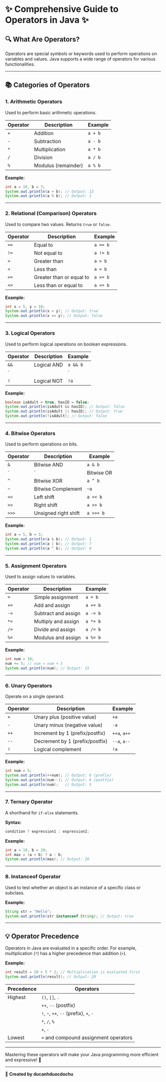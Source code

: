 # ✨ Comprehensive Guide to Operators in Java ✨

## 🔍 What Are Operators?
Operators are special symbols or keywords used to perform operations on variables and values. Java supports a wide range of operators for various functionalities.

---

## 📚 Categories of Operators

### 1. **Arithmetic Operators**
Used to perform basic arithmetic operations.

| Operator | Description           | Example       |
|----------|-----------------------|---------------|
| `+`      | Addition              | `a + b`       |
| `-`      | Subtraction           | `a - b`       |
| `*`      | Multiplication        | `a * b`       |
| `/`      | Division              | `a / b`       |
| `%`      | Modulus (remainder)   | `a % b`       |

**Example:**
```java
int a = 10, b = 3;
System.out.println(a + b); // Output: 13
System.out.println(a % b); // Output: 1
```

---

### 2. **Relational (Comparison) Operators**
Used to compare two values. Returns `true` or `false`.

| Operator | Description             | Example    |
|----------|-------------------------|------------|
| `==`     | Equal to                | `a == b`   |
| `!=`     | Not equal to            | `a != b`   |
| `>`      | Greater than            | `a > b`    |
| `<`      | Less than               | `a < b`    |
| `>=`     | Greater than or equal to| `a >= b`   |
| `<=`     | Less than or equal to   | `a <= b`   |

**Example:**
```java
int x = 5, y = 10;
System.out.println(x < y); // Output: true
System.out.println(x == y); // Output: false
```

---

### 3. **Logical Operators**
Used to perform logical operations on boolean expressions.

| Operator | Description         | Example         |
|----------|---------------------|-----------------|
| `&&`     | Logical AND         | `a && b`        |
| `||`     | Logical OR          | `a || b`        |
| `!`      | Logical NOT         | `!a`            |

**Example:**
```java
boolean isAdult = true, hasID = false;
System.out.println(isAdult && hasID); // Output: false
System.out.println(isAdult || hasID); // Output: true
System.out.println(!isAdult); // Output: false
```

---

### 4. **Bitwise Operators**
Used to perform operations on bits.

| Operator | Description            | Example |
|----------|------------------------|---------|
| `&`      | Bitwise AND            | `a & b` |
| `|`      | Bitwise OR             | `a | b` |
| `^`      | Bitwise XOR            | `a ^ b` |
| `~`      | Bitwise Complement     | `~a`    |
| `<<`     | Left shift             | `a << b`|
| `>>`     | Right shift            | `a >> b`|
| `>>>`    | Unsigned right shift   | `a >>> b`|

**Example:**
```java
int a = 5, b = 3;
System.out.println(a & b); // Output: 1
System.out.println(a | b); // Output: 7
System.out.println(a ^ b); // Output: 6
```

---

### 5. **Assignment Operators**
Used to assign values to variables.

| Operator | Description             | Example    |
|----------|-------------------------|------------|
| `=`      | Simple assignment       | `a = b`    |
| `+=`     | Add and assign          | `a += b`   |
| `-=`     | Subtract and assign     | `a -= b`   |
| `*=`     | Multiply and assign     | `a *= b`   |
| `/=`     | Divide and assign       | `a /= b`   |
| `%=`     | Modulus and assign      | `a %= b`   |

**Example:**
```java
int num = 10;
num += 5; // num = num + 5
System.out.println(num); // Output: 15
```

---

### 6. **Unary Operators**
Operate on a single operand.

| Operator | Description                  | Example      |
|----------|------------------------------|--------------|
| `+`      | Unary plus (positive value)  | `+a`         |
| `-`      | Unary minus (negative value) | `-a`         |
| `++`     | Increment by 1 (prefix/postfix)| `++a`, `a++`|
| `--`     | Decrement by 1 (prefix/postfix)| `--a`, `a--`|
| `!`      | Logical complement           | `!a`         |

**Example:**
```java
int num = 5;
System.out.println(++num); // Output: 6 (prefix)
System.out.println(num--); // Output: 6 (postfix)
System.out.println(num);   // Output: 5
```

---

### 7. **Ternary Operator**
A shorthand for `if-else` statements.

**Syntax:**
```java
condition ? expression1 : expression2;
```

**Example:**
```java
int a = 10, b = 20;
int max = (a > b) ? a : b;
System.out.println(max); // Output: 20
```

---

### 8. **Instanceof Operator**
Used to test whether an object is an instance of a specific class or subclass.

**Example:**
```java
String str = "Hello";
System.out.println(str instanceof String); // Output: true
```

---

## 💡 Operator Precedence
Operators in Java are evaluated in a specific order. For example, multiplication (`*`) has a higher precedence than addition (`+`).

**Example:**
```java
int result = 10 + 5 * 2; // Multiplication is evaluated first
System.out.println(result); // Output: 20
```

| Precedence | Operators                              |
|------------|---------------------------------------|
| Highest    | `()`, `[]`, `.`                       |
|            | `++`, `--` (postfix)                  |
|            | `!`, `~`, `++`, `--` (prefix), `+`, `-` |
|            | `*`, `/`, `%`                         |
|            | `+`, `-`                              |
| Lowest     | `=` and compound assignment operators |

---

Mastering these operators will make your Java programming more efficient and expressive! 🚀

---

📝 **Created by ducanhduocdochu**
